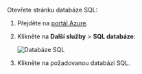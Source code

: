 
Otevřete stránku databáze SQL:

1.  Přejděte na [portál Azure](https://portal.azure.com).
2.  Klikněte na **Další služby** > **SQL databáze**:

    ![Databáze SQL](./media/sql-database-browse-to-database/browse-to-database.png)

3.  Klikněte na požadovanou databázi SQL.